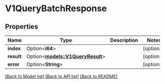 # V1QueryBatchResponse

## Properties

Name | Type | Description | Notes
------------ | ------------- | ------------- | -------------
**index** | Option<**i64**> |  | [optional]
**result** | Option<[**models::V1QueryResult**](v1QueryResult.md)> |  | [optional]
**error** | Option<**String**> |  | [optional]

[[Back to Model list]](../README.md#documentation-for-models) [[Back to API list]](../README.md#documentation-for-api-endpoints) [[Back to README]](../README.md)


